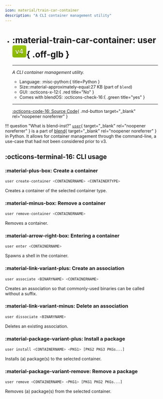 ```yaml
---
icon: material/train-car-container
description: "A CLI container management utility"
---
```


<div class="grid cards" markdown>

-   # :material-train-car-container: user ![v4 badge](../../assets/img/v4.svg){ .off-glb }
    -------

    <em>A CLI container management utility.</em>

    - Language: :misc-python:{ title=Python }
    - Size::material-approximately-equal:27 KB (part of `blend`)
    - GUI: :octicons-x-12:{ .red title="No" }
    - Comes with blendOS: :octicons-check-16:{ .green title="yes" }

    ------

    [:octicons-code-16: Source Code](https://github.com/blend-os/blend-inst){ .md-button target="_blank" rel="noopener noreferrer" }

</div>

!!! question "What is blend-inst?"
    [`user`](https://github.com/blend-os/blend/blob/main/user){ target="_blank" rel="noopener noreferrer" } is a part of [blend](https://github.com/blend-os/blend){ target="_blank" rel="noopener noreferrer" } in Python. It allows for container management through the command-line, a use-case that had not been considered prior to v3.

## :octicons-terminal-16: CLI usage

### :material-plus-box: Create a container

```bash
user create-container <CONTAINERNAME> <CONTAINERTYPE>
```
Creates a container of the selected container type.

### :material-minus-box: Remove a container

```bash
user remove-container <CONTAINERNAME>
```
Removes a container.

### :material-arrow-right-box: Entering a container

```bash
user enter <CONTAINERNAME>
```
Spawns a shell in the container.

### :material-link-variant-plus: Create an association

```bash
user associate <BINARYNAME> <CONTAINERNAME>
```
Creates an association so that commonly-used binaries can be called without a suffix.

### :material-link-variant-minus: Delete an association

```bash
user dissociate <BINARYNAME>
```
Deletes an existing association.

### :material-package-variant-plus: Install a package

```bash
user install <CONTAINERNAME> <PKG1> [PKG2 PKG3 PKGs...]
```
Installs (a) package(s) to the selected container.

### :material-package-variant-remove: Remove a package

```bash
user remove <CONTAINERNAME> <PKG1> [PKG1 PKG2 PKGs...]
```

Removes (a) package(s) from the selected container.
